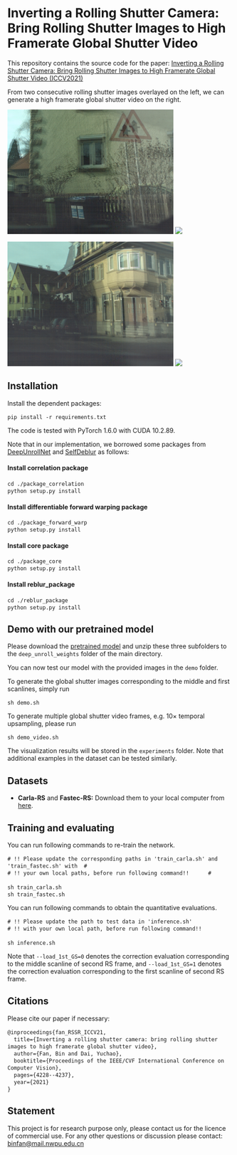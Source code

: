 # Inverting a Rolling Shutter Camera: Bring Rolling Shutter Images to High Framerate Global Shutter Video

This repository contains the source code for the paper: [Inverting a Rolling Shutter Camera: Bring Rolling Shutter Images to High Framerate Global Shutter Video (ICCV2021)](https://openaccess.thecvf.com/content/ICCV2021/papers/Fan_Inverting_a_Rolling_Shutter_Camera_Bring_Rolling_Shutter_Images_to_ICCV_2021_paper.pdf)

From two consecutive rolling shutter images overlayed on the left, we can generate a high framerate global shutter video on the right.

<img src="result_demo/seq_02_overlay.png" height="280px"/> <img src="result_demo/seq_02_crop_demo.gif" height="280px"/>

<img src="result_demo/seq_04_overlay.png" height="280px"/> <img src="result_demo/seq_04_crop_demo.gif" height="280px"/>

## Installation
Install the dependent packages:
```
pip install -r requirements.txt
```
The code is tested with PyTorch 1.6.0 with CUDA 10.2.89.

Note that in our implementation, we borrowed some packages from [DeepUnrollNet](https://github.com/ethliup/DeepUnrollNet) and [SelfDeblur](https://github.com/ethliup/SelfDeblur) as follows:

#### Install correlation package
```
cd ./package_correlation
python setup.py install
```
#### Install differentiable forward warping package
```
cd ./package_forward_warp
python setup.py install
```
#### Install core package
```
cd ./package_core
python setup.py install
```
#### Install reblur_package
```
cd ./reblur_package
python setup.py install
```
## Demo with our pretrained model
Please download the [pretrained model](https://drive.google.com/drive/folders/1_ScKNMYztcQDriG7OzNBGXvZ1PqKOSo9?usp=sharing) and unzip these three subfolders to the `deep_unroll_weights` folder of the main directory.

You can now test our model with the provided images in the `demo` folder.

To generate the global shutter images corresponding to the middle and first scanlines, simply run
```
sh demo.sh
```
To generate multiple global shutter video frames, e.g. 10× temporal upsampling, please run
```
sh demo_video.sh
```
The visualization results will be stored in the `experiments` folder. Note that additional examples in the dataset can be tested similarly.

## Datasets
- **Carla-RS** and **Fastec-RS:** Download them to your local computer from [here](https://github.com/ethliup/DeepUnrollNet).

## Training and evaluating
You can run following commands to re-train the network.
```
# !! Please update the corresponding paths in 'train_carla.sh' and 'train_fastec.sh' with  #
# !! your own local paths, before run following command!!      #

sh train_carla.sh
sh train_fastec.sh
```

You can run following commands to obtain the quantitative evaluations.
```
# !! Please update the path to test data in 'inference.sh'
# !! with your own local path, before run following command!!

sh inference.sh
```
Note that `--load_1st_GS=0` denotes the correction evaluation corresponding to the middle scanline of second RS frame, and `--load_1st_GS=1` denotes the correction evaluation corresponding to the first scanline of second RS frame.

## Citations
Please cite our paper if necessary:
```
@inproceedings{fan_RSSR_ICCV21,
  title={Inverting a rolling shutter camera: bring rolling shutter images to high framerate global shutter video},
  author={Fan, Bin and Dai, Yuchao},
  booktitle={Proceedings of the IEEE/CVF International Conference on Computer Vision},
  pages={4228--4237},
  year={2021}
}
```

## Statement
This project is for research purpose only, please contact us for the licence of commercial use. For any other questions or discussion please contact: binfan@mail.nwpu.edu.cn
